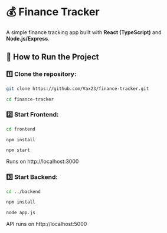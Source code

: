 # 💰 Finance Tracker

A simple finance tracking app built with **React (TypeScript)** and **Node.js/Express**.

## 🚀 How to Run the Project

### 1️⃣ Clone the repository:
```bash
git clone https://github.com/Vax23/finance-tracker.git
```
```bash
cd finance-tracker
```

### 2️⃣ Start Frontend:
```bash
cd frontend
```
```bash
npm install
```
```bash
npm start
```
Runs on http://localhost:3000

### 3️⃣ Start Backend:
```bash
cd ../backend
```
```bash
npm install
```
```bash
node app.js
```
API runs on http://localhost:5000
